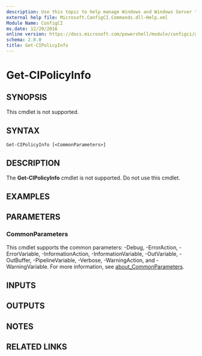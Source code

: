 ```yaml
---
description: Use this topic to help manage Windows and Windows Server technologies with Windows PowerShell.
external help file: Microsoft.ConfigCI.Commands.dll-Help.xml
Module Name: ConfigCI
ms.date: 12/20/2016
online version: https://docs.microsoft.com/powershell/module/configci/get-cipolicyinfo?view=windowsserver2016-ps&wt.mc_id=ps-gethelp
schema: 2.0.0
title: Get-CIPolicyInfo
---
```


# Get-CIPolicyInfo

## SYNOPSIS
This cmdlet is not supported.

## SYNTAX

```
Get-CIPolicyInfo [<CommonParameters>]
```

## DESCRIPTION
The **Get-CIPolicyInfo** cmdlet is not supported.
Do not use this cmdlet.

## EXAMPLES


## PARAMETERS

### CommonParameters
This cmdlet supports the common parameters: -Debug, -ErrorAction, -ErrorVariable, -InformationAction, -InformationVariable, -OutVariable, -OutBuffer, -PipelineVariable, -Verbose, -WarningAction, and -WarningVariable. For more information, see [about_CommonParameters](https://go.microsoft.com/fwlink/?LinkID=113216).

## INPUTS

## OUTPUTS

## NOTES

## RELATED LINKS

